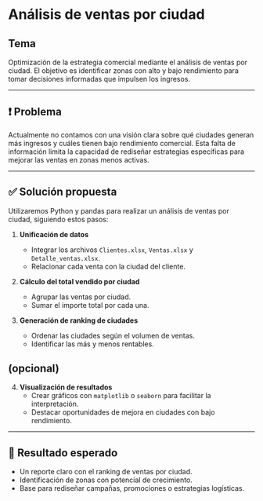 # Análisis de ventas por ciudad

## Tema
Optimización de la estrategia comercial mediante el análisis de ventas por ciudad. El objetivo es identificar zonas con alto y bajo rendimiento para tomar decisiones informadas que impulsen los ingresos.

---

## ❗ Problema
Actualmente no contamos con una visión clara sobre qué ciudades generan más ingresos y cuáles tienen bajo rendimiento comercial. Esta falta de información limita la capacidad de rediseñar estrategias específicas para mejorar las ventas en zonas menos activas.

---

## ✅ Solución propuesta

Utilizaremos Python y pandas para realizar un análisis de ventas por ciudad, siguiendo estos pasos:

1. **Unificación de datos**  
   - Integrar los archivos `Clientes.xlsx`, `Ventas.xlsx` y `Detalle_ventas.xlsx`.
   - Relacionar cada venta con la ciudad del cliente.

2. **Cálculo del total vendido por ciudad**  
   - Agrupar las ventas por ciudad.
   - Sumar el importe total por cada una.

3. **Generación de ranking de ciudades**  
   - Ordenar las ciudades según el volumen de ventas.
   - Identificar las más y menos rentables.

## (opcional)
4. **Visualización de resultados**  
   - Crear gráficos con `matplotlib` o `seaborn` para facilitar la interpretación.
   - Destacar oportunidades de mejora en ciudades con bajo rendimiento.

---

## 🎯 Resultado esperado

- Un reporte claro con el ranking de ventas por ciudad.
- Identificación de zonas con potencial de crecimiento.
- Base para rediseñar campañas, promociones o estrategias logísticas.